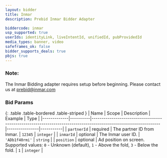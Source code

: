 ```yaml
---
layout: bidder
title: Inmar
description: Prebid Inmar Bidder Adapter

biddercode: inmar
usp_supported: true
userIds: identityLink, liveIntentId, unifiedId, pubProvidedId
media_types: banner, video
safeframes_ok: false
bidder_supports_deals: true
pbjs: true
---
```

### Note:

The Inmar Bidding adapter requires setup before beginning. Please contact us at prebid@inmar.com

### Bid Params

{: .table .table-bordered .table-striped }
| Name        | Scope    | Description                                                                                                    | Example        | Type      |
|-------------|----------|----------------------------------------------------------------------------------------------------------------|----------------|-----------|
| `partnerId` | required | The partner ID from Inmar.                                                                                     | `12345`        | `integer` |
| `inmarId`   | optional | The Inmar user ID.                                                                                             | `'ADb1f40rmi'` | `string`  |
| `position`  | optional | Ad position on screen.  Supported values: `0` - Unknown (default), `1` - Above the fold, `3` - Below the fold. | `1`            | `integer` |
